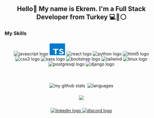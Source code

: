 <h2 align="center">Hello👋 My name is Ekrem. I'm a Full Stack Developer from Turkey 💻🔴⚪</h2>

###

<h3 align="left">My Skills</h3>

###

<div align="center">
  <img src="https://cdn.jsdelivr.net/gh/devicons/devicon/icons/javascript/javascript-original.svg" height="40" width="52" alt="javascript logo"  />
  <img src="https://raw.githubusercontent.com/devicons/devicon/master/icons/typescript/typescript-original.svg" alt="typescript" height="40" width="52"/>
  <img src="https://cdn.jsdelivr.net/gh/devicons/devicon/icons/react/react-original.svg" height="40" width="52" alt="react logo"  />
  <img src="https://cdn.jsdelivr.net/gh/devicons/devicon/icons/python/python-original.svg" height="40" width="52" alt="python logo"  />
  <img src="https://cdn.jsdelivr.net/gh/devicons/devicon/icons/html5/html5-original.svg" height="40" width="52" alt="html5 logo"  />
  <img src="https://cdn.jsdelivr.net/gh/devicons/devicon/icons/css3/css3-original.svg" height="40" width="52" alt="css3 logo"  />
  <img src="https://cdn.jsdelivr.net/gh/devicons/devicon/icons/sass/sass-original.svg" height="40" width="52" alt="sass logo"  />
  <img src="https://cdn.jsdelivr.net/gh/devicons/devicon/icons/bootstrap/bootstrap-original.svg" height="40" width="52" alt="bootstrap logo"  />
  <img src="https://www.vectorlogo.zone/logos/tailwindcss/tailwindcss-icon.svg" alt="tailwind" width="52" height="40"/>
  <img src="https://cdn.jsdelivr.net/gh/devicons/devicon/icons/linux/linux-original.svg" height="40" width="52" alt="linux logo"  />
  <img src="https://cdn.jsdelivr.net/gh/devicons/devicon/icons/postgresql/postgresql-original.svg" height="40" width="52" alt="postgresql logo"  />
  <img src="https://cdn.jsdelivr.net/gh/devicons/devicon/icons/django/django-plain.svg" height="40" width="52" alt="django logo"  />
</div>

###

<br>

<p align="center">
<img src="https://github-readme-stats.vercel.app/api?username=EkremUfacik&theme=chartreuse-dark&hide_border=true" alt="my github stats " width="40%" height="250"/>&nbsp;
<img src="https://github-readme-stats.vercel.app/api/top-langs/?username=EkremUfacik&theme=chartreuse-dark&layout=compact&hide_border=true" alt="languages" width="40%" height="250" ></p>

<!--
<p align="center"><img src="https://activity-graph.herokuapp.com/graph?username=EkremUfacik&theme=react-dark" alt="EkremUfacik github activity graph" /></p> -->


###

<div align="center">
  <img height="200" src="https://c.tenor.com/GKDsgj4q11sAAAAM/django-unchained-jamie-foxx.gif"  />
</div>

###

<div align="center">
  <a href="https://www.linkedin.com/in/ekrem-ufac%C4%B1k-906536237/" target="_blank">
    <img src="https://raw.githubusercontent.com/maurodesouza/profile-readme-generator/master/src/assets/icons/social/linkedin/default.svg" width="52" height="40" alt="linkedin logo"  />
  </a>
  <a href="https://discord.com/channels/@me" target="_blank">
    <img src="https://raw.githubusercontent.com/maurodesouza/profile-readme-generator/master/src/assets/icons/social/discord/default.svg" width="52" height="40" alt="discord logo"  />
  </a>
</div>

###

